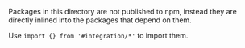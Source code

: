 Packages in this directory are not published to npm, instead they are directly inlined into the packages that depend on them.

Use `import {} from '#integration/*'` to import them.
